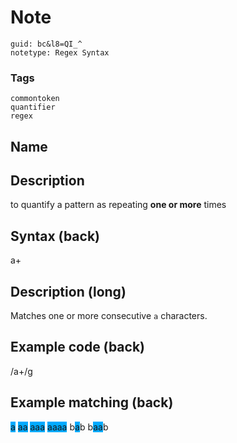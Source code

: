 # Note
```
guid: bc&l8=QI_^
notetype: Regex Syntax
```

### Tags
```
commontoken
quantifier
regex
```

## Name


## Description
to quantify a pattern as repeating <b>one or more</b> times

## Syntax (back)
<div>
  <div>
    a+
  </div>
</div>

## Description (long)
Matches one or more consecutive `a` characters.

## Example code (back)
/a+/g

## Example matching (back)
<div>
  <span style="background-color: rgb(0, 170, 255);">a</span>
  <span style="background-color: rgb(0, 170, 255);">aa</span>
  <span style="background-color: rgb(0, 170, 255);">aaa</span>
  <span style="background-color: rgb(0, 170, 255);">aaaa</span>
  b<span style="background-color: rgb(0, 170, 255);">a</span>b
  b<span style="background-color: rgb(0, 170, 255);">aa</span>b
</div>
